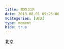 ```yaml
---
title: 我在北京
date: 2013-08-01 09:25:00
mCategories: [说说]
type: moment
hide: true
---
```


<div id="pics-20130801092500"></div>

<script src="/lib/moment/pics.js"></script>
<script>
var data = [
    {"link": "2013-08-01_000003.jpeg", "type": "shuoshuo"},
    {"link": "2013-08-01_000005.jpeg", "type": "shuoshuo"},
    {"link": "2013-08-01_000006.jpeg", "type": "shuoshuo"},
    {"link": "2013-08-01_000007.jpeg", "type": "shuoshuo"}
];
picsRender(data, "pics-20130801092500");
</script>

北京
